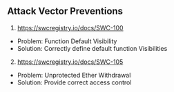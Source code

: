 ## Attack Vector Preventions

1. https://swcregistry.io/docs/SWC-100

- Problem: Function Default Visibility
- Solution: Correctly define default function Visibilities

2. https://swcregistry.io/docs/SWC-105

- Problem: Unprotected Ether Withdrawal
- Solution: Provide correct access control
